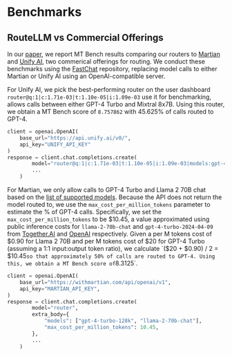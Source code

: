 # Benchmarks

## RouteLLM vs Commercial Offerings

In our [paper](https://arxiv.org/abs/2406.18665), we report MT Bench results comparing our routers to [Martian](https://withmartian.com) and [Unify AI](https://unify.ai), two commerical offerings for routing. We conduct these benchmarks using the [FastChat](https://github.com/lm-sys/FastChat/tree/main/fastchat/llm_judge) repository, replacing model calls to either Martian or Unify AI using an OpenAI-compatible server.

For Unify AI, we pick the best-performing router on the user dashboard `router@q:1|c:1.71e-03|t:1.10e-05|i:1.09e-03` use it for benchmarking, allows calls between either GPT-4 Turbo and Mixtral 8x7B. Using this router, we obtain a MT Bench score of `8.757862` with 45.625% of calls routed to GPT-4.
```python
client = openai.OpenAI(
	base_url="https://api.unify.ai/v0/",
	api_key="UNIFY_API_KEY"
)
response = client.chat.completions.create(
        model="router@q:1|c:1.71e-03|t:1.10e-05|i:1.09e-03|models:gpt-4-turbo,mixtral-8x7b-instruct-v0.1",
		...
    )
```

For Martian, we only allow calls to GPT-4 Turbo and Llama 2 70B chat based on the [list of supported models](https://docs.withmartian.com/martian-model-router/model-router/supported-models-router). Because the API does not return the model routed to, we use the `max_cost_per_million_tokens` parameter to estimate the % of GPT-4 calls. Specifically, we set the `max_cost_per_million_tokens` to be $10.45, a value approximated using public inference costs for `llama-2-70b-chat` and `gpt-4-turbo-2024-04-09` from [Together.AI](https://www.together.ai/pricing) and [OpenAI](https://openai.com/api/pricing/) respectively. Given a per M tokens cost of $0.90 for Llama 2 70B and per M tokens cost of $20 for GPT-4 Turbo (assuming a 1:1 input:output token ratio), we calculate `($20 + $0.90) / 2 = $10.45` so that approximately 50% of calls are routed to GPT-4. Using this, we obtain a MT Bench score of `8.3125`.

```python
client = openai.OpenAI(
    base_url="https://withmartian.com/api/openai/v1",
    api_key="MARTIAN_API_KEY",
)
response = client.chat.completions.create(
        model="router",
        extra_body={
            "models": ["gpt-4-turbo-128k", "llama-2-70b-chat"],
            "max_cost_per_million_tokens": 10.45,
        },
		...
    )
```